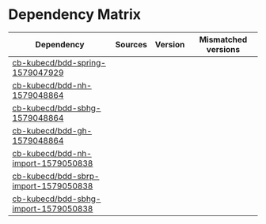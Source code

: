 # Dependency Matrix

Dependency | Sources | Version | Mismatched versions
---------- | ------- | ------- | -------------------
[cb-kubecd/bdd-spring-1579047929](https://github.com/cb-kubecd/bdd-spring-1579047929.git) |  | []() | 
[cb-kubecd/bdd-nh-1579048864](https://github.com/cb-kubecd/bdd-nh-1579048864.git) |  | []() | 
[cb-kubecd/bdd-sbhg-1579048864](https://github.com/cb-kubecd/bdd-sbhg-1579048864.git) |  | []() | 
[cb-kubecd/bdd-gh-1579048864](https://github.com/cb-kubecd/bdd-gh-1579048864.git) |  | []() | 
[cb-kubecd/bdd-nh-import-1579050838](https://github.com/cb-kubecd/bdd-nh-import-1579050838.git) |  | []() | 
[cb-kubecd/bdd-sbrp-import-1579050838](https://github.com/cb-kubecd/bdd-sbrp-import-1579050838.git) |  | []() | 
[cb-kubecd/bdd-sbhg-import-1579050838](https://github.com/cb-kubecd/bdd-sbhg-import-1579050838.git) |  | []() | 
